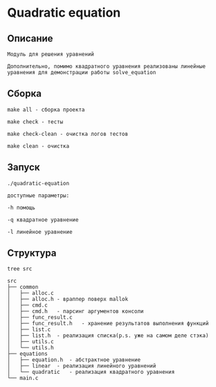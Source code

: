 # Quadratic equation

## Описание

    Модуль для решения уравнений

    Дополнительно, помимо квадратного уравнения реализованы линейные уравнения для демонстрации работы solve_equation


## Сборка
    
    make all - сборка проекта

    make check - тесты

    make check-clean - очистка логов тестов

    make clean - очистка 

## Запуск

    ./quadratic-equation

    доступные параметры:

    -h помощь

    -q квадратное уравнение

    -l линейное уравнение

## Структура
    tree src

    src
    ├── common
    │   ├── alloc.c
    │   ├── alloc.h - враппер поверх mallok
    │   ├── cmd.c
    │   ├── cmd.h   - парсинг аргументов консоли
    │   ├── func_result.c
    │   ├── func_result.h   - хранение результатов выполнения функций
    │   ├── list.c
    │   ├── list.h  - реализация списка(p.s. уже на самом деле стэка)
    │   ├── utils.c
    │   └── utils.h
    ├── equations
    │   ├── equation.h  - абстрактное уравнение
    │   ├── linear  - реализация линейного уравнений
    │   └── quadratic   - реализация квадратного уравнения
    └── main.c
